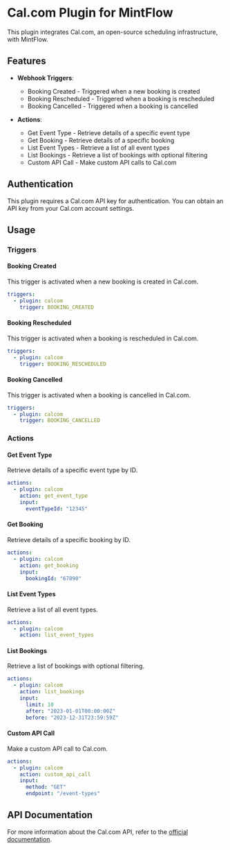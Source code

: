 # Cal.com Plugin for MintFlow

This plugin integrates Cal.com, an open-source scheduling infrastructure, with MintFlow.

## Features

- **Webhook Triggers**:
  - Booking Created - Triggered when a new booking is created
  - Booking Rescheduled - Triggered when a booking is rescheduled
  - Booking Cancelled - Triggered when a booking is cancelled

- **Actions**:
  - Get Event Type - Retrieve details of a specific event type
  - Get Booking - Retrieve details of a specific booking
  - List Event Types - Retrieve a list of all event types
  - List Bookings - Retrieve a list of bookings with optional filtering
  - Custom API Call - Make custom API calls to Cal.com

## Authentication

This plugin requires a Cal.com API key for authentication. You can obtain an API key from your Cal.com account settings.

## Usage

### Triggers

#### Booking Created

This trigger is activated when a new booking is created in Cal.com.

```yaml
triggers:
  - plugin: calcom
    trigger: BOOKING_CREATED
```

#### Booking Rescheduled

This trigger is activated when a booking is rescheduled in Cal.com.

```yaml
triggers:
  - plugin: calcom
    trigger: BOOKING_RESCHEDULED
```

#### Booking Cancelled

This trigger is activated when a booking is cancelled in Cal.com.

```yaml
triggers:
  - plugin: calcom
    trigger: BOOKING_CANCELLED
```

### Actions

#### Get Event Type

Retrieve details of a specific event type by ID.

```yaml
actions:
  - plugin: calcom
    action: get_event_type
    input:
      eventTypeId: "12345"
```

#### Get Booking

Retrieve details of a specific booking by ID.

```yaml
actions:
  - plugin: calcom
    action: get_booking
    input:
      bookingId: "67890"
```

#### List Event Types

Retrieve a list of all event types.

```yaml
actions:
  - plugin: calcom
    action: list_event_types
```

#### List Bookings

Retrieve a list of bookings with optional filtering.

```yaml
actions:
  - plugin: calcom
    action: list_bookings
    input:
      limit: 10
      after: "2023-01-01T00:00:00Z"
      before: "2023-12-31T23:59:59Z"
```

#### Custom API Call

Make a custom API call to Cal.com.

```yaml
actions:
  - plugin: calcom
    action: custom_api_call
    input:
      method: "GET"
      endpoint: "/event-types"
```

## API Documentation

For more information about the Cal.com API, refer to the [official documentation](https://cal.com/docs/api).
